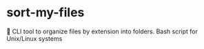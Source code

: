 # sort-my-files
📂 CLI tool to organize files by extension into folders. Bash script for Unix/Linux systems
